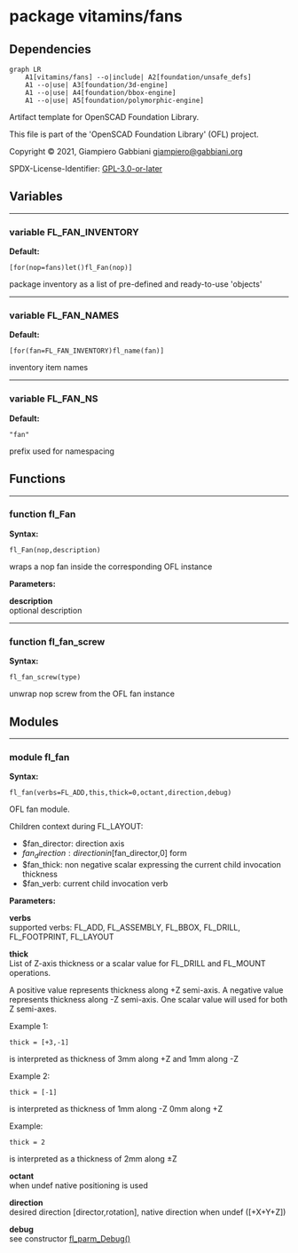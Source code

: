 # package vitamins/fans

## Dependencies

```mermaid
graph LR
    A1[vitamins/fans] --o|include| A2[foundation/unsafe_defs]
    A1 --o|use| A3[foundation/3d-engine]
    A1 --o|use| A4[foundation/bbox-engine]
    A1 --o|use| A5[foundation/polymorphic-engine]
```

Artifact template for OpenSCAD Foundation Library.

This file is part of the 'OpenSCAD Foundation Library' (OFL) project.

Copyright © 2021, Giampiero Gabbiani <giampiero@gabbiani.org>

SPDX-License-Identifier: [GPL-3.0-or-later](https://spdx.org/licenses/GPL-3.0-or-later.html)


## Variables

---

### variable FL_FAN_INVENTORY

__Default:__

    [for(nop=fans)let()fl_Fan(nop)]

package inventory as a list of pre-defined and ready-to-use 'objects'

---

### variable FL_FAN_NAMES

__Default:__

    [for(fan=FL_FAN_INVENTORY)fl_name(fan)]

inventory item names

---

### variable FL_FAN_NS

__Default:__

    "fan"

prefix used for namespacing

## Functions

---

### function fl_Fan

__Syntax:__

```text
fl_Fan(nop,description)
```

wraps a nop fan inside the corresponding OFL instance

__Parameters:__

__description__  
optional description


---

### function fl_fan_screw

__Syntax:__

```text
fl_fan_screw(type)
```

unwrap nop screw from the OFL fan instance

## Modules

---

### module fl_fan

__Syntax:__

    fl_fan(verbs=FL_ADD,this,thick=0,octant,direction,debug)

OFL fan module.

Children context during FL_LAYOUT:

- $fan_director: direction axis
- $fan_direction: direction in [$fan_director,0] form
- $fan_thick: non negative scalar expressing the current child invocation thickness
- $fan_verb: current child invocation verb



__Parameters:__

__verbs__  
supported verbs: FL_ADD, FL_ASSEMBLY, FL_BBOX, FL_DRILL, FL_FOOTPRINT, FL_LAYOUT

__thick__  
List of Z-axis thickness or a scalar value for FL_DRILL and FL_MOUNT
operations.

A positive value represents thickness along +Z semi-axis.
A negative value represents thickness along -Z semi-axis.
One scalar value will used for both Z semi-axes.

Example 1:

    thick = [+3,-1]

is interpreted as thickness of 3mm along +Z and 1mm along -Z

Example 2:

    thick = [-1]

is interpreted as thickness of 1mm along -Z 0mm along +Z

Example:

    thick = 2

is interpreted as a thickness of 2mm along ±Z



__octant__  
when undef native positioning is used

__direction__  
desired direction [director,rotation], native direction when undef ([+X+Y+Z])

__debug__  
see constructor [fl_parm_Debug()](../foundation/core.md#function-fl_parm_debug)



